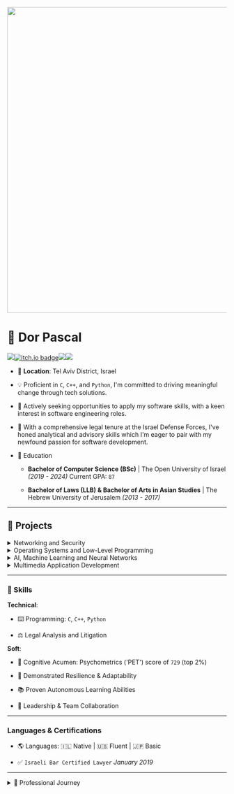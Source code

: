<p align="center">
  <img src="https://github.com/Dor-sketch/Dor-sketch/assets/138825033/a31afabd-c5fa-4305-b1c8-701e635b1d81". width = 700>
</p>

# 🚀 **Dor Pascal**

[<img src="https://img.shields.io/badge/LinkedIn-0A66C2.svg?style=for-the-badge&logo=LinkedIn&logoColor=white">](https://www.linkedin.com/in/dor-pascal/)[![itch.io badge](https://img.shields.io/badge/Itch.io-FA5C5C?style=for-the-badge&logo=itchdotio&logoColor=white)](https://dor-sketch.itch.io/)[<img src="https://img.shields.io/badge/LeetCode-FFA116.svg?style=for-the-badge&logo=LeetCode&logoColor=white">](https://leetcode.com/Dor-sketch)[<img src="https://img.shields.io/badge/Gmail-EA4335.svg?style=for-the-badge&logo=Gmail&logoColor=white">](mailto:dor.pascal@gmail.com)


* 📌 **Location**: Tel Aviv District, Israel

* 💡 Proficient in `C`, `C++`, and `Python`, I'm committed to driving meaningful change through tech solutions.

* 🎯 Actively seeking opportunities to apply my software skills, with a keen interest in software engineering roles.

* 📘 With a comprehensive legal tenure at the Israel Defense Forces, I've honed analytical and advisory skills which I'm eager to pair with my newfound passion for software development.

* 📜 Education

  * **Bachelor of Computer Science (BSc)** | The Open University of Israel _(2019 - 2024)_ Current GPA: `87`

  * **Bachelor of Laws (LLB) & Bachelor of Arts in Asian Studies** | The Hebrew University of Jerusalem _(2013 - 2017)_

---

## 📂 Projects

<details>
<summary>Networking and Security</summary>
<table class="projects-table3">
  <tr class="flagship-row">
    <td>

  ### [🔒 EncryptedTCP](https://github.com/Dor-sketch/EncryptedTCP)

<details>
<summary>More Info</summary>

- 🔍 Developed a secure server-client framework for encrypted real-time communication.
- 📝 This project represents my most significant technical challenge and achievement to date.

</details>

  </td>
  <td>

[<img src="https://github.com/Dor-sketch/Dor-sketch/assets/138825033/c80d14c7-d2f3-4442-a39e-655d7531b579" width="25">](https://isocpp.org/)
[<img src="https://github.com/Dor-sketch/Dor-sketch/assets/138825033/6b5678ec-a104-4cf9-b0fa-dc37e34915a4" width="25">](https://www.python.org/)
[<img src="https://github.com/Dor-sketch/Dor-sketch/assets/138825033/1d649705-9bd2-448d-aa15-af0748c1723a" width="70">](https://www.sqlite.org/index.html)

🏷️ `FlagshipProject⭐`, `C++17`, `RSA`, `AES`, `CryptoPP`, `POSIXSockets`

  </td>
  </tr>
  <tr>
  <td>

### [🌐 Backup Server](https://github.com/Dor-sketch/sec_mmn14)

<details>
<summary>More Info</summary>

- 🔍 Focused on server-client dynamics and efficient file parsing.
- 🎓 Course: _Defensive System-Programming, The Open University of Israel._ Grade: `100`.

</details>

  </td>
  <td>

[<img src="https://github.com/Dor-sketch/Dor-sketch/assets/138825033/c80d14c7-d2f3-4442-a39e-655d7531b579" width="25">](https://isocpp.org/)
[<img src="https://github.com/Dor-sketch/Dor-sketch/assets/138825033/6b5678ec-a104-4cf9-b0fa-dc37e34915a4" width="25">](https://www.python.org/)

🏷️ `ServerClientDynamics`, `spdlog`, `BoostAsio`

  </td>
  </tr>
    <tr>
    <td>

### [🧙‍♂️ MetaDecorator](https://github.com/Dor-sketch/MetaDecorator)

<details>
<summary>More Info</summary>

- 🔍 A Python script for dynamically injecting decorators into class methods using a metaclass.
- 🎓 Originally started as a course project for _Defensive System-Programming (20937)_ at the Open University of Israel, earning a grade of `100`.
- 🔄 Since then, the code has been extensively modified and improved for greater flexibility and usability.
- 📝 The project demonstrates advanced Python features like metaprogramming and dynamic code execution, making it a unique addition to any software developer's toolkit.

</details>
</td>
<td>

[<img src="https://github.com/Dor-sketch/Dor-sketch/assets/138825033/6b5678ec-a104-4cf9-b0fa-dc37e34915a4" width="25">](https://www.python.org/)

🏷️ `Metaprogramming`, `Decorator`, `DynamicCodeExecution`, `CompilerTheory`

  </td>
  </tr>
  <tr>
  <td>

### [📝 Anki-SmartReviewPad](https://github.com/Dor-sketch/Anki-SmartReviewPad)

<details>
<summary>More Info</summary>

- 🔍 A labor of love designed to customize Anki's review interface for a streamlined and enhanced user experience.
- 🎓 This self-driven project showcases a commitment to improving tools I use daily, demonstrating both my technical prowess and dedication to user-centric design.

</details>
  </td>
  <td>

[<img src="https://github.com/Dor-sketch/Dor-sketch/assets/138825033/6b5678ec-a104-4cf9-b0fa-dc37e34915a4" width="25">](https://www.python.org/)
[<img src="https://github.com/Dor-sketch/Dor-sketch/assets/138825033/848c2b45-ccee-419f-b44a-d8188d99b2e7" width="25">](https://www.javascript.com/)
[<img src="https://github.com/Dor-sketch/Dor-sketch/assets/138825033/1d649705-9bd2-448d-aa15-af0748c1723a" width="70">](https://www.sqlite.org/index.html)


🏷️ `DOMManipulation`, `AnkiAPI`, `MathJex`, `AppleScript`, `Hooking`, `Overriding`

  </td>
  </tr>
  <tr>
    <td>

### [🛡️ ASLR-StackSecDemos](https://github.com/Dor-sketch/ASLR-StackSecDemos)

<details>
<summary>More Info</summary>

- 🔍 Detailed exploration of ASLR and stack overflow vulnerabilities.

</details>
  </td>
  <td>

[<img src="https://github.com/Dor-sketch/Dor-sketch/assets/138825033/c80d14c7-d2f3-4442-a39e-655d7531b579" width="25">](https://isocpp.org/)

🏷️ `ASLR`, `StackOverflowExploit`, `OpenSSL`, `PositionIndependentCode`, `GDB`

  </td>
  </tr>
  <tr>
  <td>

### [👥 USocial](https://github.com/Dor-sketch/sec_mmn11)

<details>
<summary>More Info</summary>

- 🔍 Emphasized on OOP, utilization of smart pointers, and STL containers.
- 🎓 Course: _Defensive System-Programming, The Open University of Israel._ Grade: `96`.

</details>
  </td>
  <td>

  [<img src="https://github.com/Dor-sketch/Dor-sketch/assets/138825033/c80d14c7-d2f3-4442-a39e-655d7531b579" width="25">](https://isocpp.org/)

🏷️ `OOP`, `C++14`, `STL`, `SmartPointers`, `Valgrind`, `UMLGraph`

  </td>
  </tr>
  <tr>
  <td>

### [🚀 LeetCode Selenium Driver+](https://github.com/Dor-sketch/LeetCode-Solutions)

<details>
<summary>More Info</summary>

- 🔍 Solutions, Algorithms & Automated Downloader: A comprehensive toolkit featuring my solutions to LeetCode challenges, with a focus on algorithms and data structures.
- 🤖 Includes an innovative Python script with Selenium WebDriver, automating the download of accepted LeetCode solutions.
- 🎓 An ongoing project that serves as a testament to my problem-solving skills and software engineering acumen as a senior student.
- 📝 The toolkit is systematically organized by difficulty and includes detailed explanations of time and space complexities for each solution, along with a neat directory structure for downloaded solutions.

</details>
  </td>
  <td>

[<img src="https://github.com/Dor-sketch/Dor-sketch/assets/138825033/82ad7fbb-2447-44b4-b4dd-6649883db628" width="25">](https://en.wikipedia.org/wiki/ANSI_C)
[<img src="https://github.com/Dor-sketch/Dor-sketch/assets/138825033/c80d14c7-d2f3-4442-a39e-655d7531b579" width="25">](https://isocpp.org/)
[<img src="https://github.com/Dor-sketch/Dor-sketch/assets/138825033/6b5678ec-a104-4cf9-b0fa-dc37e34915a4" width="25">](https://www.python.org/)

🏷️ `CodingChallenges`, `Automation`, `Selenium`, `WebDriver`

  </td>
</tr>
</table>
</details>


<details>
<summary>Operating Systems and Low-Level Programming</summary>
<table class="projects-table1">
  <tr class="flagship-row">
    <td>

  ### [🔧 Assembler](https://github.com/Dor-sketch/openu_course20465_project)
  <details>
  <summary>More Info</summary>

- 🔍 Dive into the intricacies of compiler architectures and the art of translating assembly code with precision.

- 🎓 Pursued as part of the _System Programming Laboratory_ at The Open University of Israel (2022a). Achieved an impressive grade of `98`.

  </details>
  </td>
    <td>    
[<img src="https://github.com/Dor-sketch/Dor-sketch/assets/138825033/82ad7fbb-2447-44b4-b4dd-6649883db628" width="25">](https://en.wikipedia.org/wiki/ANSI_C)
[<img src="https://github.com/Dor-sketch/Dor-sketch/assets/138825033/e5516ea7-8ceb-4c82-8df7-812c365b1180" width="40">](https://en.wikipedia.org/wiki/Assembly_language)
      
🏷️ `Compilers`, `AssemblyCode`, `ANSIC`, `32bit`, `Binary-files`
    </td>
    </tr>
    <tr>
  <td>

### [📞 XV6 'ps' Syscall Implementation](https://github.com/Dor-sketch/xv6-ps-implementation)

<details>
<summary>More Info</summary>

- 🔍 An enhancement of the XV6 operating system with a custom 'ps' system call, crafted for the Operating Systems course at the Open University of Israel.

- 📝 Key modifications include `ps.c` for user-space interface, updates in `user.h`, `proc.c`, `sysproc.c`, `Usys.S`, `syscall.c`, and `defs.h` for seamless integration of the new system call.

- 🚀 Execution Flow: Initiated from user space, this system call delves into kernel-level execution to provide process state information.

- 📊 Usage Guidelines: Invoke the `ps` command in the XV6 shell to view real-time process information.

- 🌟 Testing & Compliance: Assigned syscall number 192; underwent rigorous tests for functionality, security, and stability.

- 💡 Reflections: A blend of academic learning and practical application, culminating in a score of 98/100.

</details>
  </td>
  <td>
    
[<img src="https://github.com/Dor-sketch/Dor-sketch/assets/138825033/82ad7fbb-2447-44b4-b4dd-6649883db628" width="25">](https://en.wikipedia.org/wiki/Xv6)
[<img src="https://github.com/Dor-sketch/Dor-sketch/assets/138825033/e5516ea7-8ceb-4c82-8df7-812c365b1180" width="40">](https://en.wikipedia.org/wiki/Assembly_language)

🏷️ `Operating Systems`, `System Calls`, `XV6`, `Kernel Programming`
  </td>
  </tr>
    <tr>
      <td>

### [🔢 ComplexCalculatorC](https://github.com/Dor-sketch/ComplexCalculatorC)
<details>
<summary>More Info</summary>

- 🔍 A C program designed for complex number calculations, showcasing modular programming and efficient parsing techniques.

- 🌟 Features include operations like addition, subtraction, multiplication, and absolute value calculations on complex numbers.

- 🎓 Developed as a part of the _System Programming Laboratory_ course at The Open University of Israel, scoring a `98`.

- 💡 Emphasizes user-friendly interaction with a command-line interface for easy input and manipulation of complex numbers.

- 🛠️ The project demonstrates a deep understanding of complex mathematical concepts, implemented in ANSI C.

</details>
  </td>
  <td>
    
[<img src="https://github.com/Dor-sketch/Dor-sketch/assets/138825033/82ad7fbb-2447-44b4-b4dd-6649883db628" width="25">](https://en.wikipedia.org/wiki/ANSI_C)

🏷️ `Math`, `ModularProgramming`, `ANSIC`, `Parsing`, `Pipeline`
</td>
</tr>
<tr>
  <td>

### [💾 Embedded C Concepts](https://github.com/Dor-sketch/CBits)
<details>
<summary>More Info</summary>

- 🔍 **CBits:** This C-based program suite in the repository is a comprehensive exploration of various embedded C concepts including bit manipulation, memory management, multi-threading, and system call implementation within the xv6 operating system environment. 

- 🌟 **Key Features:**

  - **Advanced Bit-Level Operations:** Offers sophisticated techniques for bit manipulation, crucial for performance optimization in low-level programming.

  - **Custom Memory Management:** Features a custom implementation of `malloc` and `free` functions, demonstrating memory alignment techniques.

  - **Inter-Process Communication:** Includes the PingPong program, showcasing IPC using UNIX pipes in xv6.

  - **Multi-threading with POSIX Threads:** Demonstrates concurrent programming using POSIX threads for operations on shared resources.

  - **Custom System Call Integration:** Illustrates the creation and integration of a custom `ps` system call within the xv6 kernel.

  - **In-Depth xv6 Kernel Exploration:** Provides insights into the structure and functionalities of the xv6 kernel.

- 🎓 **Educational and Practical Application:** This repository is a valuable educational tool designed for an in-depth study of Operating Systems and low-level programming. It provides practical examples and exercises for students and enthusiasts to learn kernel-level programming and understand system-level interactions in C.

- 💡 **Practical Low-Level System Interactions:** The repository offers a hands-on experience with manipulating bits, customizing system calls, and understanding memory management in C. It's a valuable guide for understanding the interaction between software and hardware at the system level.

- 🛠️ **Resource for System-Level Programming:** An essential resource for anyone looking to deepen their understanding of system-level programming in C. It's particularly useful for educators and learners in computer science, focusing on operating systems, kernel development, and low-level programming techniques.

</details>
  </td>
    <td>
      
[<img src="https://github.com/Dor-sketch/Dor-sketch/assets/138825033/82ad7fbb-2447-44b4-b4dd-6649883db628" width="25">](https://en.wikipedia.org/wiki/ANSI_C)

🏷️ `BitManipulation`, `SystemCalls`, `xv6`, `Virtual Table`
  </td>
</tr>
  <tr>
    <td>

### [🧮 MIPS Assembly Collection](https://github.com/Dor-sketch/openu_course20471_asm)
<details>
<summary>More Info</summary>

- 🔍 A collection of MIPS assembly language programs, including `q2` and `q3`, which were part of my coursework for the Computer Organization course (20471) at the Open University of Israel and earned a perfect score of `100`. The program `SumAndConvertInput` was a personal project that extended `q2` to handle user input and delve deeper into assembly programming.

- 📚 The collection serves as an excellent resource for understanding assembly language, demonstrating practical applications in number systems, string manipulation, and linked list operations.

- 🌟 Each program reflects a thorough grasp of assembly language principles, showcasing both academic rigor and personal exploration in programming.

</details>
  </td>
    <td>
    
[<img src="https://github.com/Dor-sketch/Dor-sketch/assets/138825033/e5516ea7-8ceb-4c82-8df7-812c365b1180" width="40">](https://en.wikipedia.org/wiki/Assembly_language)

🏷️ `MIPS`, `Number Systems`, `String Manipulation`, `Linked List`
  </td>
  </tr>
</table>
</details>
</details>

<details>
<summary>AI, Machine Learning and Neural Networks</summary>
<table class="projects-table5">
  <tr class="flagship-row">
    <td>
      
  ### [🧬 GameOfLifeAI](https://github.com/Dor-sketch/GameOfLifeAI)  
  <details>
  <summary>More Info</summary>

- 🔍 A repository showcasing the application of genetic algorithms to Conway's Game of Life, exploring various configurations and optimization strategies.

- 🧬 Implements genetic algorithms for evolving initial configurations, resulting in diverse and stable patterns over generations.

- 📈 Insights into algorithm performance and behavior, including optimal parameters and notable patterns observed during execution.

- 🛠️ Utilizes C++ for efficient simulation and exploration of cellular automata behavior.
  
  </details>
    </td>
    <td>
      
    [<img src="https://github.com/Dor-sketch/Dor-sketch/assets/138825033/c80d14c7-d2f3-4442-a39e-655d7531b579" width="25">](https://isocpp.org/)
    [<img src="https://github.com/Dor-sketch/Dor-sketch/assets/138825033/47888b5b-b42a-41da-abd9-d5b9713bbf0f" width="30">](https://www.gtk.org/)
    [<img src="https://github.com/Dor-sketch/Dor-sketch/assets/138825033/1bdf14d9-9256-4492-905f-e5686cec4f02" width="25">](https://en.wikipedia.org/wiki/CSS)


    🏷️ `GeneticAlgorithms`, `Optimization`, `EvolutionaryAlgorithm`, `Gtk3`, `CSS`
    </td>
  </tr>
  <tr>
    <td>

### [🧩 AlphaSudokuGo](https://github.com/Dor-sketch/AlphaSudokuGo)
<details>
<summary>More Info</summary>

- 🔍 **Advanced AI Techniques**: Employs constraint satisfaction and backtracking algorithms, alongside AI strategies, to efficiently solve Sudoku puzzles of any difficulty.

- 🤖 **Interactive GUI Experience**: Features an interactive GTK5 GUI, allowing users to seamlessly input puzzles, visualize the solving process in real time, and engage with the solver in an intuitive manner.

- 🚀 **C++ and Qt Integration**: Demonstrates the power of C++ for core algorithm implementation, enhanced with a modern Qt interface for a user-friendly experience.

- 🎓 **Educational Insight**: Provides a unique opportunity to explore advanced algorithmic and AI concepts through the lens of Sudoku solving, making it an excellent tool for learning and experimentation.

- 📝 **Open Source Collaboration**: Encourages contributions and is designed as an open-source project to foster community involvement and continuous improvement.

</details>
  </td>
  <td>

[<img src="https://github.com/Dor-sketch/Dor-sketch/assets/138825033/c80d14c7-d2f3-4442-a39e-655d7531b579" width="25">](https://isocpp.org/)
[<img src="https://github.com/Dor-sketch/Dor-sketch/assets/138825033/65393401-9274-49bd-b721-c8c0d4ab335b" width="35">](https://en.wikipedia.org/wiki/Qt_(software))
[<img src="https://github.com/Dor-sketch/Dor-sketch/assets/138825033/1bdf14d9-9256-4492-905f-e5686cec4f02" width="25">](https://en.wikipedia.org/wiki/CSS)
[<img src="https://github.com/Dor-sketch/Dor-sketch/assets/138825033/a55a0b31-bc58-4107-a595-c5488e224eff" width="35">](https://en.wikipedia.org/wiki/CMake)


🏷️ `ConstraintSatisfaction`, `CSP`, `AI`, `Qt5`, `Propagation`, `AC-3`
  </td>
</tr>
 <tr>
  <td>

### [🧠 HopfieldNetCore](https://github.com/Dor-sketch/HopfieldNetCore)
<details>
<summary>More Info</summary>

- 🔍 An interactive GUI for visualizing and experimenting with Hopfield networks, a type of recurrent neural network used for associative memory.

- 📊 Features real-time manipulation of neuron states, dynamic visualization of network states, and the ability to store and retrieve patterns.

- 📚 Incorporates a range of tools and functionalities like pattern addition, state reset, energy calculation, and more, providing a comprehensive understanding of Hopfield networks.

- 🧬 Designed to offer educational insights into neural network dynamics, allowing users to explore concepts such as energy landscapes, convergence, and pattern stability.

</details>
</td>
<td>

[<img src="https://github.com/Dor-sketch/Dor-sketch/assets/138825033/6b5678ec-a104-4cf9-b0fa-dc37e34915a4" width="25">](https://www.python.org/)
[<img src="https://github.com/Dor-sketch/Dor-sketch/assets/138825033/858e47f3-8bb6-4ea4-bac7-94803658baf3" width="35">](https://en.wikipedia.org/wiki/Pygame)
[<img src="https://github.com/Dor-sketch/Dor-sketch/assets/138825033/f6a0e49b-7a51-4e4c-a95c-e08539551af7" height="30">](https://dor-sketch.itch.io/8queens)

🏷️ `HopfieldNetwork`, `NeuralNetworks`, `Matplotlib`, `NetworkX`
</td>
</tr>
 <tr>
  <td>

### [🌍 Simulation Earth](https://github.com/Dor-sketch/SimulationEarth)

<details>
<summary>More Info</summary>

- 🔍 A sophisticated simulation of Earth's ecosystems using cellular automata, modeling complex environmental interactions in a 2D grid.
- 🎓 Developed for the "Biological Computation" class at the Open University of Israel, earning a perfect score of `100` in 2024.
- 🌐 Demonstrates dynamic world modeling with real-time visualization and statistical analysis, offering insights into the interconnectedness of environmental factors.
- 🧬 Showcases advanced Python programming techniques, including encapsulation, context managers, and custom Enums for dynamic rule-based logic.

</details>
    </td>
    <td>

[<img src="https://github.com/Dor-sketch/Dor-sketch/assets/138825033/6b5678ec-a104-4cf9-b0fa-dc37e34915a4" width="25">](https://www.python.org/)
[<img src="https://github.com/Dor-sketch/Dor-sketch/assets/138825033/858e47f3-8bb6-4ea4-bac7-94803658baf3" width="35">](https://en.wikipedia.org/wiki/Pygame)
[<img src="https://github.com/Dor-sketch/Dor-sketch/assets/138825033/f6a0e49b-7a51-4e4c-a95c-e08539551af7" height="30">](https://dor-sketch.itch.io/simulation-earth)

🏷️ `CellularAutomata`, `EnvironmentalSimulation`, `RealTimeVisualization`

  </td>
  </tr>
   <tr>
    <td>
      
### [👾 Deep Dark Blue Mini Max](https://github.com/Dor-sketch/DeepDarkBlueMiniMax)
<details>
<summary>More Info</summary>

- 🔍 **Minimax Algorithm & Strategy Visualization**: This project showcases a strategic stone-taking game against a computer, utilizing the minimax algorithm for decision making and NetworkX for visualizing the strategy tree.

- 📈 **Graph Theory Application**: Through NetworkX, the project demonstrates an advanced application of graph theory in visualizing decision trees, aiding in understanding the algorithm's decision-making process.

- 🤖 **Interactive Gameplay with Tkinter**: Incorporates Tkinter for the GUI, providing an interactive platform for gameplay and algorithm visualization.

- 🎓 **Educational Tool**: Serves as an educational tool for understanding minimax algorithms and their applications in game theory and AI.

- 📝 **Comprehensive Documentation**: Includes detailed explanations of the algorithm, code comments, and a guide on running the game and visualizing the strategy tree.

</details>
</td>
<td>
  
[<img src="https://github.com/Dor-sketch/Dor-sketch/assets/138825033/6b5678ec-a104-4cf9-b0fa-dc37e34915a4" width="25">](https://www.python.org/)
[<img src="https://github.com/Dor-sketch/Dor-sketch/assets/138825033/858e47f3-8bb6-4ea4-bac7-94803658baf3" width="35">](https://en.wikipedia.org/wiki/Pygame)

🏷️ `MinimaxAlgorithm`, `Trees`, `TkinterGUI`, `NetworkX`, `Backtracking`, `GameTheory`
</td>
</tr>
  <tr>
    <td>

### [💡 PerceptualBinaryClassifier](https://github.com/Dor-sketch/PerceptualBinaryClassifier)
<details>
<summary>More Info</summary>

- 🔍 Implements a neural network of two single-layer perceptrons for classifying 21-digit binary numbers based on the count of 'ones'.

- 🧠 Showcases fundamental concepts of perceptron-based classification including weight initialization, prediction, training, and plotting decision boundaries.

- 🖥️ Features an interactive GUI for easy interaction, prediction, and visualization of the perceptron classifier.

- 📚 A demonstration of practical machine learning algorithms application, part of my software engineering portfolio.

</details>
  </td>
    <td>
      
[<img src="https://github.com/Dor-sketch/Dor-sketch/assets/138825033/6b5678ec-a104-4cf9-b0fa-dc37e34915a4" width="25">](https://www.python.org/)

🏷️ `NeuralNetworks`, `Perceptron`, `BinaryClassification`, `Numpy`
    </td>
  </tr>
  <tr>
  <td>

### [🌸 IrisNetRBM](https://github.com/Dor-sketch/IrisNetRBM)
<details>
<summary>More Info</summary>

- 🔍 An advanced implementation of Restricted Boltzmann Machines (RBM) for the classification of the Iris dataset, demonstrating the potential of generative learning in machine learning and AI.

- 🌐 Features a custom-built RBM model using Python and NumPy, without reliance on external libraries, emphasizing the project's focus on understanding and applying core machine learning principles.

- 🎨 Includes a user-friendly GUI application for easy interaction with the model, facilitating dataset management, model training, and visualization of learning progress.

- 📚 Part of a project for the Biological Computation course at the Open University of Israel, showcasing practical applications of RBMs in classifying complex datasets.

</details>
  </td>
  <td>

[<img src="https://github.com/Dor-sketch/Dor-sketch/assets/138825033/6b5678ec-a104-4cf9-b0fa-dc37e34915a4" width="25">](https://www.python.org/)

🏷️ `RBM`, `GenerativeLearning`, `MachineLearning`, `Python`, `NumPy`
  </td>
</tr>
    <tr>
      <td>

### [🌳 Learning Decision Trees](https://github.com/Dor-sketch/DecisionTreeAI)
<details>
<summary>More Info</summary>

- 🔍 A comprehensive Python implementation of decision trees, aimed at understanding and applying machine learning and AI principles.

- 🌱 Converts Java-based algorithm to Python, maintaining the original structure and interface while achieving a perfect score in AI coursework.

- 📊 Features practical examples, including tennis and loans datasets, to demonstrate the algorithm's versatility and accuracy.

- 🛠️ Offers an in-depth look into algorithmic enhancements, data instance management, and dataset challenges, providing a rich learning resource.

</details>
  </td>
  <td>

[<img src="https://github.com/Dor-sketch/Dor-sketch/assets/138825033/6b5678ec-a104-4cf9-b0fa-dc37e34915a4" width="25">](https://www.python.org/)

🏷️ `DecisionTrees`, `DataScience`, `Information-gain`, `Entropy`, `NetworkX`
  </td>
  </tr>
 

</table>
</details>
</details>

<details>
<summary>Multimedia Application Development</summary>
<table class="projects-table1">
    <tr>
    <td>

### [🎱 AI-8Puzzle](https://github.com/Dor-sketch/AI8Puzzle)
<details>
<summary>More Info</summary>

- 🔍 A thorough examination of AI search algorithms through the lens of the classic `8-Puzzle` problem. Implements `BFS`, `IDDFS`, `GBFS`, and `A*` search algorithms alongside a custom heuristic for `A*` and `GBFS`.

- 🎓 Originally developed for the **20551 Introduction to Artificial Intelligence** course at the *Open University of Israel*, achieving a perfect score.

- 🚀 Features both a user-friendly GUI and a command-line interface, making it accessible for a wide range of users.

- 📝 The project not only showcases algorithmic problem-solving skills but also serves as a practical reference for understanding and applying AI search algorithms.

</details>
  </td>
  <td>
    
  [<img src="https://github.com/Dor-sketch/Dor-sketch/assets/138825033/c80d14c7-d2f3-4442-a39e-655d7531b579" width="25">](https://isocpp.org/)
    [<img src="https://github.com/Dor-sketch/Dor-sketch/assets/138825033/6b5678ec-a104-4cf9-b0fa-dc37e34915a4" width="25">](https://www.python.org/)
    [<img src="https://github.com/Dor-sketch/Dor-sketch/assets/138825033/1bdf14d9-9256-4492-905f-e5686cec4f02" width="25">](https://en.wikipedia.org/wiki/CSS)
    [<img src="https://github.com/Dor-sketch/Dor-sketch/assets/138825033/858e47f3-8bb6-4ea4-bac7-94803658baf3" width="35">](https://en.wikipedia.org/wiki/Pygame)
    [<img src="https://github.com/Dor-sketch/Dor-sketch/assets/138825033/f6a0e49b-7a51-4e4c-a95c-e08539551af7" height="30">](https://dor-sketch.itch.io/15-puzzle)

🏷️ `SearchAlgorithms`, `BFS`, `DFS`, `DDFS`, `UCS`, `GBFS`, `OOP`
  </td>
  </tr>
  <tr>
    <td>
      
  ### [🔬 CrossFinder](https://github.com/Dor-sketch/CrossFinder)
<details>
<summary>More Info</summary>

- 🔍 CrossFinder is a unique variant of Conway's Game of Life, focused on identifying and transforming cross shapes within a grid. It introduces innovative states and rules to detect and interact with these patterns dynamically.

- 🧩 Tailored for the "Biological Computation" course at the Open University of Israel, this project addresses problem 28 from the book **Biological Computation** by Ehud Lamm and Ron Unger, showcasing the application of computational concepts to biological problems.

- 🌟 Achieved a perfect score for its ingenuity in problem-solving and its ability to merge computational principles with biological insights.

- 🛠️ The program is a fusion of creativity and technical skill, demonstrating advanced algorithmic thinking and offering a new perspective on cellular automata.

</details>
  </td>
    <td>
  
[<img src="https://github.com/Dor-sketch/Dor-sketch/assets/138825033/6b5678ec-a104-4cf9-b0fa-dc37e34915a4" width="25">](https://www.python.org/)
    [<img src="https://github.com/Dor-sketch/Dor-sketch/assets/138825033/858e47f3-8bb6-4ea4-bac7-94803658baf3" width="35">](https://en.wikipedia.org/wiki/Pygame)
    [<img src="https://github.com/Dor-sketch/Dor-sketch/assets/138825033/f6a0e49b-7a51-4e4c-a95c-e08539551af7" height="30">](https://dor-sketch.itch.io/minesweeper)


🏷️ `CellularAutomata`, `CrossPatternDetection`, `Python`, `Numpy`, `Matplotlib`
  </td>
  </tr>
  <tr>
    <td>

  ### [🎵 AudioVisualSynth](https://github.com/Dor-sketch/AudioVisualSynth)
  <details>
  <summary>More Info</summary>

- 🔍 An interactive audio-visual synthesizer that combines 3D graphics rendering, MIDI-based audio synthesis, and a dynamic particle system to create a captivating multimedia experience.
- 🎓 Developed using Python with libraries such as Pygame, OpenGL, and NumPy.
- 🌟 Features include:
  - 3D Cube Visualization: Renders a cube with edges that react to the music.
  - MIDI Note Playback: Uses keyboard inputs to generate MIDI sounds.
  - Color Mapping: Visualizes MIDI notes with corresponding colors through a particle system.
  - Dynamic Particle System: Particles move and change in response to music, providing a visual representation of the audio.
  - Music Sheets Images Processing: Converts music sheet images to MIDI notes (beta).

  </details>
  </td>
    <td>    
    
[<img src="https://github.com/Dor-sketch/Dor-sketch/assets/138825033/6b5678ec-a104-4cf9-b0fa-dc37e34915a4" width="25">](https://www.python.org/)
[<img src="https://github.com/Dor-sketch/Dor-sketch/assets/138825033/858e47f3-8bb6-4ea4-bac7-94803658baf3" width="35">](https://en.wikipedia.org/wiki/Pygame)
[<img src="https://github.com/Dor-sketch/Dor-sketch/assets/138825033/f6a0e49b-7a51-4e4c-a95c-e08539551af7" height="30">](https://dor-sketch.itch.io/audiovisualsynth)

🏷️ `Python`, `Multimedia`, `Audio Synthesis`, `3D Graphics`, `Real-time Processing`
    </td>
    </tr>
<tr>
  <td>

  ### [⛏️ Supreme Miner](https://github.com/Dor-sketch/supreme-miner)
  <details>
  <summary>More Info</summary>

- 🔍 An implementation of the classic Gold Miner game using Python and Pygame.
- 🌟 Features include:
  - Real-time game dynamics with gold and rock objects to be mined.
  - Dynamic background and object image loading.
  - Interactive gameplay with swinging and retracting mechanisms.
  - Scorekeeping and object interaction (grabbing and carrying).
- 🎓 Developed as a part of a personal project to demonstrate game development skills with a focus on real-time interaction and graphical processing.

  </details>
  </td>
    <td>    
    
[<img src="https://github.com/Dor-sketch/Dor-sketch/assets/138825033/6b5678ec-a104-4cf9-b0fa-dc37e34915a4" width="25">](https://www.python.org/)
[<img src="https://github.com/Dor-sketch/Dor-sketch/assets/138825033/858e47f3-8bb6-4ea4-bac7-94803658baf3" width="35">](https://en.wikipedia.org/wiki/Pygame)
[<img src="https://github.com/Dor-sketch/Dor-sketch/assets/138825033/f6a0e49b-7a51-4e4c-a95c-e08539551af7" height="30">](https://dor-sketch.itch.io/miriminer)

🏷️ `Python`, `Game Development`, `Real-time Processing`, `Graphics`, `Interactive Gameplay`
    </td>
</tr>
<tr>
  <td>

  ### [💻 TM (Turing Machine Simulator)](https://github.com/Dor-sketch/TM)
  <details>
  <summary>More Info</summary>

- 🔍 A Turing Machine simulator with a graphical user interface (GUI) built using the Pygame library.
- 🌟 Features include:
  - Turing Machine Simulation: Simulates a Turing Machine with customizable states and transitions.
  - Graphical Interface: Displays the Turing Machine tape, head, and state transitions.
  - Particle System: Adds visual effects to the simulation.
  - MIDI Integration: Converts MIDI files into Turing Machine transitions.
  - CSV Loading: Loads Turing Machine transitions from CSV files.
  - Dynamic Graph Theme: Changes the theme of the state transition graph based on the current time.
- 🎓 Developed as a comprehensive project to integrate computational theory with multimedia capabilities, showcasing the use of Turing Machines in a visually engaging manner.

  </details>
  </td>
    <td>    

[<img src="https://github.com/Dor-sketch/Dor-sketch/assets/138825033/6b5678ec-a104-4cf9-b0fa-dc37e34915a4" width="25">](https://www.python.org/)
[<img src="https://github.com/Dor-sketch/Dor-sketch/assets/138825033/858e47f3-8bb6-4ea4-bac7-94803658baf3" width="35">](https://en.wikipedia.org/wiki/Pygame)

🏷️ `Python`, `Turing Machine`, `Simulation`, `Graphics`, `MIDI Integration`
    </td>
</tr>

<tr>
  <td>

  ### [🎲 Snakes and Ladders](https://github.com/Dor-sketch/Snakes_ladders)
  <details>
  <summary>More Info</summary>

- 🔍 An implementation of the classic Snakes and Ladders game with a twist - it incorporates musical notes that are played as the players move across the board.
- 🌟 Features include:
  - Classic Snakes and Ladders gameplay.
  - Musical notes played based on player positions.
  - Graphical user interface using GTK.
  - Optional MIDI file support for generating notes.
- 🎓 Developed using C++ with GTK for the GUI, showcasing game development skills combined with multimedia elements.

  </details>
  </td>
    <td>    
    
    [<img src="https://github.com/Dor-sketch/Dor-sketch/assets/138825033/c80d14c7-d2f3-4442-a39e-655d7531b579" width="25">](https://isocpp.org/)
    [<img src="https://github.com/Dor-sketch/Dor-sketch/assets/138825033/47888b5b-b42a-41da-abd9-d5b9713bbf0f" width="35">](https://www.gtk.org/)
  [<img src="https://github.com/Dor-sketch/Dor-sketch/assets/138825033/65393401-9274-49bd-b721-c8c0d4ab335b" width="35">](https://en.wikipedia.org/wiki/Qt_(software))
  [<img src="https://github.com/Dor-sketch/Dor-sketch/assets/138825033/a55a0b31-bc58-4107-a595-c5488e224eff" width="35">](https://en.wikipedia.org/wiki/CMake)

🏷️ `C++`, `Game Development`, `GTK`, `MIDI Integration`, `Interactive Gameplay`, `Qt6`, `CMake`
    </td>
</tr>

 <tr>
  <td>

### [⏲️ PsychoTimer](https://github.com/Dor-sketch/PsychoTimer)

<details>
<summary>More Info</summary>

- 🔍 Crafted a dynamic timer simulating real exam conditions, enhanced with voice functionalities.
- 🎓 A personal initiative aiming to recreate and enhance traditional exam environments.

</details>

  </td>
  <td>

[<img src="https://github.com/Dor-sketch/Dor-sketch/assets/138825033/6b5678ec-a104-4cf9-b0fa-dc37e34915a4" width="25">](https://www.python.org/)

🏷️ `VoiceFunctionality`, `MultiThreading`, `CrossPlatform`, `AzureVoiceAPI`

  </td>
  </tr>

  <tr>
  <td>

### [🎨 Pixel Art Editor](https://github.com/Dor-sketch/PythonPixelArt)

<details>
<summary>More Info</summary>

- 🔍 A Python-based pixel art editor with a focus on simplicity and creativity, enabling users to create and manipulate pixel art images with ease.
- 🎓 Developed as a passion project to explore the realms of digital art and image processing in Python.
- 🖌️ Features include pixel size adjustment, color palette management, transparency, and history tracking for undo/redo actions.
- 📚 Utilizes advanced programming concepts combined with matplotlib for graphical rendering.

</details>
 </td>
  <td>

[<img src="https://github.com/Dor-sketch/Dor-sketch/assets/138825033/6b5678ec-a104-4cf9-b0fa-dc37e34915a4" width="25">](https://www.python.org/)

🏷️ `ImageProcessing`, `Matplotlib`, `Tkinter`

  </td>
</tr>

    
</table>
</details>


---

### 🤸 Skills

**Technical**:

- :keyboard: Programming: `C`, `C++`, `Python`

- :balance_scale: Legal Analysis and Litigation

**Soft**:

- 🧠 Cognitive Acumen: Psychometrics ('PET') score of `729` (top 2%)

- 💪 Demonstrated Resilience & Adaptability

- :books: Proven Autonomous Learning Abilities

- :handshake: Leadership & Team Collaboration

---

### Languages & Certifications

- 🌎 Languages: 🇮🇱 Native | 🇺🇸 Fluent | 🇯🇵 Basic

- ✅ `Israeli Bar Certified Lawyer` *January 2019*

---

<details>
<summary>💼 Professional Journey</summary>

- **Legal Advisor to the Human Resources Directorate**, Israel Defense Forces _(Oct 2020 - Apr 2023)_
  - Offered guidance to personnel on complex legal issues.

- **Legal Advisor to the IDF Civilian Personnel Employment Center**, Israel Defense Forces _(May 2019 - Sep 2020)_
  - Provided legal consultations on labor laws and employment regulations.

- **Aide to the Spokesperson for Legal Affairs**, Israel Defense Forces _(Sep 2017 - Apr 2019)_
  - Managed media relations and created press briefings.

</details>

